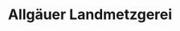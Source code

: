 ---
title: "Allgäuer Landmetzgerei"
url: /oberguenzburg/allgaeuer-landmetzgerei-oeschweg/
shop: Metzgerei
---